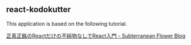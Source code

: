 ## react-kodokutter

This application is based on the following tutorial.

[正真正銘のReactだけの不純物なしでReact入門 - Subterranean Flower Blog](https://sbfl.net/blog/2019/02/20/react-only-tutorial/)
